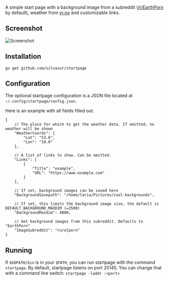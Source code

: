 A simple start page with a background image from a subreddit ([/r/EarthPorn](http://www.reddit.com/r/earthporn) by default), weather from [yr.no](http://www.yr.no) and customizable links.

## Screenshot
![Screenshot](http://i.imgur.com/u42QOZe.png)

## Installation

`go get github.com/silvasur/startpage`

## Configuration

The optional startpage configuration is a JSON file located at `~/.config/startpage/config.json`.

Here is an example with all fields filled out.

    {
        // The place for which to get the weather data. If omitted, no weather will be shown
        "WeatherCoords": {
            "Lat": "53.6",
            "Lon": "10.0"
        },

        // A list of links to show. Can be omitted.
        "Links": [
            {
                "Title": "example",
                "URL": "https://www.example.com"
            }
        ],

        // If set, background images can be saved here
        "BackgroundSavepath": "/home/laria/Pictures/cool-backgrounds",

        // If set, this limits the background image size, the default is DEFAULT_BACKGROUND_MAXDIM (=2500)
        "BackgroundMaxdim": 4000,

        // Get background images from this subreddit. Defaults to "EarthPorn"
        "ImageSubreddit": "ruralporn"
    }

## Running

If `$GOPATH/bin` is in your `$PATH`, you can run startpage with the command `startpage`. By default, startpage listens on port 25145. You can change that with a command line switch: `startpage -laddr :<port>`
